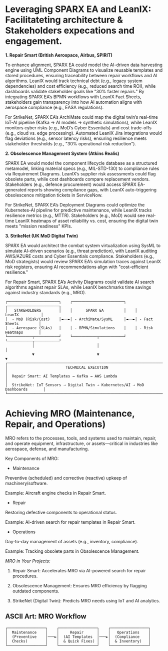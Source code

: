 # Leveraging SPARX EA and LeanIX:  Facilitateting  architecture & Stakeholders expecations and engagement.


**1. Repair Smart (British Aerospace, Airbus, SPIRIT)**

To enhance alignment, SPARX EA could model the AI-driven data harvesting engine using UML Component Diagrams to visualize reusable templates and stored procedures, ensuring traceability between repair workflows and AI algorithms. LeanIX would track technical debt (e.g., legacy system dependencies) and cost efficiency (e.g., reduced search time ROI), while dashboards validate stakeholder goals like "30% faster repairs." By integrating SPARX EA’s BPMN workflows with LeanIX Fact Sheets, stakeholders gain transparency into how AI automation aligns with aerospace compliance (e.g., EASA regulations).

For StrikeNet, SPARX EA’s ArchiMate could map the digital twin’s real-time IoT-AI pipeline (Kafka → AI models → synthetic simulations), while LeanIX monitors cyber risks (e.g., MoD’s Cyber Essentials) and cost trade-offs (e.g., cloud vs. edge processing). Automated LeanIX Jira integrations would flag deviations (e.g., sensor latency risks), ensuring resilience meets stakeholder thresholds (e.g., "30% operational risk reduction").

**2. Obsolescence Management System (Atkins Realis)**

SPARX EA would model the component lifecycle database as a structured metamodel, linking material specs (e.g., MIL-STD-130) to compliance rules via Requirement Diagrams. LeanIX’s supplier risk assessments could flag obsolete parts, while cost dashboards compare replacement vendors. Stakeholders (e.g., defence procurement) would access SPARX EA-generated reports showing compliance gaps, with LeanIX auto-triggering obsolescence mitigation tickets in ServiceNow.

For StrikeNet, SPARX EA’s Deployment Diagrams could optimize the Kubernetes-AI pipeline for predictive maintenance, while LeanIX tracks resilience metrics (e.g., MTTR). Stakeholders (e.g., MoD) would see real-time LeanIX heatmaps of asset reliability vs. cost, ensuring the digital twin meets "mission readiness" KPIs.

**3. StrikeNet (UK MoD Digital Twin)**

SPARX EA would architect the combat system virtualization using SysML to simulate AI-driven scenarios (e.g., threat prediction), with LeanIX auditing AWS/AZURE costs and Cyber Essentials compliance. Stakeholders (e.g., MoD strategists) would review SPARX EA’s simulation traces against LeanIX risk registers, ensuring AI recommendations align with "cost-efficient resilience."

For Repair Smart, SPARX EA’s Activity Diagrams could validate AI search algorithms against repair SLAs, while LeanIX benchmarks time savings against industry standards (e.g., MRO).

```
┌───────────────────────┐    ┌───────────────────────┐    ┌───────────────────────┐
│   STAKEHOLDERS        │    │      SPARX EA         │    │       LeanIX          │
│  - MoD (Risk/Cost)    │◄──►│ - ArchiMate/SysML     │◄──►│ - Fact Sheets         │
│  - Aerospace (SLAs)   │    │ - BPMN/Simulations    │    │ - Risk Heatmaps       │
└───────────┬───────────┘    └───────────┬───────────┘    └───────────┬───────────┘
            │                            │                            │
            ▼                            ▼                            ▼
┌───────────────────────────────────────────────────────────────────────────────┐
│                          TECHNICAL EXECUTION                                  │
│  Repair Smart: AI Templates → Kafka → AWS Lambda                              │
│  StrikeNet: IoT Sensors → Digital Twin → Kubernetes/AI → MoD Dashboards       │
└───────────────────────────────────────────────────────────────────────────────┘

```
# Achieving MRO (Maintenance, Repair, and Operations)

MRO refers to the processes, tools, and systems used to maintain, repair, and operate equipment, infrastructure, or assets—critical in industries like aerospace, defense, and manufacturing.

Key Components of MRO:

- Maintenance

Preventive (scheduled) and corrective (reactive) upkeep of machinery/software.

Example: Aircraft engine checks in Repair Smart.

- Repair

Restoring defective components to operational status.

Example: AI-driven search for repair templates in Repair Smart.

- Operations

Day-to-day management of assets (e.g., inventory, compliance).

Example: Tracking obsolete parts in Obsolescence Management.

_MRO in Your Projects:_

1. Repair Smart: Accelerates MRO via AI-powered search for repair procedures.

2. Obsolescence Management: Ensures MRO efficiency by flagging outdated components.

3. StrikeNet (Digital Twin): Predicts MRO needs using IoT and AI analytics.


## ASCII Art: MRO Workflow

```
┌─────────────────┐    ┌─────────────────┐    ┌─────────────────┐
│  Maintenance    │    │     Repair      │    │   Operations    │
│  (Preventive    │───►│  (AI Templates  │───►│  (Compliance    │
│  Checks)        │    │  & Quick Fixes) │    │  & Inventory)   │
└─────────────────┘    └─────────────────┘    └─────────────────┘

```
